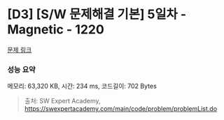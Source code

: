 # [D3] [S/W 문제해결 기본] 5일차 - Magnetic - 1220 

[문제 링크](https://swexpertacademy.com/main/code/problem/problemDetail.do?contestProbId=AV14hwZqABsCFAYD) 

### 성능 요약

메모리: 63,320 KB, 시간: 234 ms, 코드길이: 702 Bytes



> 출처: SW Expert Academy, https://swexpertacademy.com/main/code/problem/problemList.do